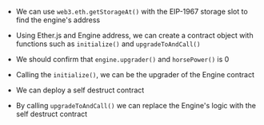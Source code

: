 - We can use `web3.eth.getStorageAt()` with the EIP-1967 storage slot to find the engine's address

- Using Ether.js and Engine address, we can create a contract object with functions such as `initialize()` and `upgradeToAndCall()`

- We should confirm that `engine.upgrader()` and `horsePower()` is 0

- Calling the `initialize()`, we can be the upgrader of the Engine contract

- We can deploy a self destruct contract

- By calling `upgradeToAndCall()` we can replace the Engine's logic with the self destruct contract

  

